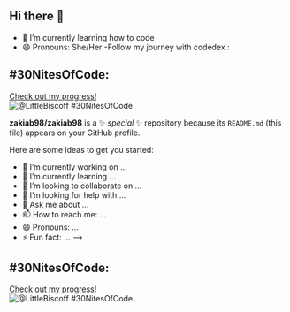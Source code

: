 ## Hi there 👋

- 🌱 I’m currently learning how to code
- 😄 Pronouns: She/Her
-Follow my journey with codédex :
## #30NitesOfCode:
  [Check out my progress!](https://www.codedex.io/@LittleBiscoff/30-nites-of-code)  
  ![@LittleBiscoff #30NitesOfCode](https://www.codedex.io/api/petStatus?user=LittleBiscoff)

**zakiab98/zakiab98** is a ✨ _special_ ✨ repository because its `README.md` (this file) appears on your GitHub profile.

Here are some ideas to get you started:

- 🔭 I’m currently working on ...
- 🌱 I’m currently learning ...
- 👯 I’m looking to collaborate on ...
- 🤔 I’m looking for help with ...
- 💬 Ask me about ...
- 📫 How to reach me: ...
- 😄 Pronouns: ...
- ⚡ Fun fact: ...
-->
## #30NitesOfCode:
  [Check out my progress!](https://www.codedex.io/@LittleBiscoff/30-nites-of-code)  
  ![@LittleBiscoff #30NitesOfCode](https://www.codedex.io/api/petStatus?user=LittleBiscoff)
<!--
